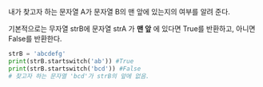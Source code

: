 내가 찾고자 하는 문자열 A가 문자열 B의 맨 앞에 있는지의 여부를 알려 준다.

기본적으로는 무자열 strB에 문자열 strA 가 **맨 앞** 에 있다면 True를 반환하고, 아니면 False를 반환한다.

``` python
strB = 'abcdefg'
print(strB.startswitch('ab')) #True
print(strB.startswitch('bcd')) #False
# 찾고자 하는 문자열 'bcd'가 strB의 앞에 없음.
```

